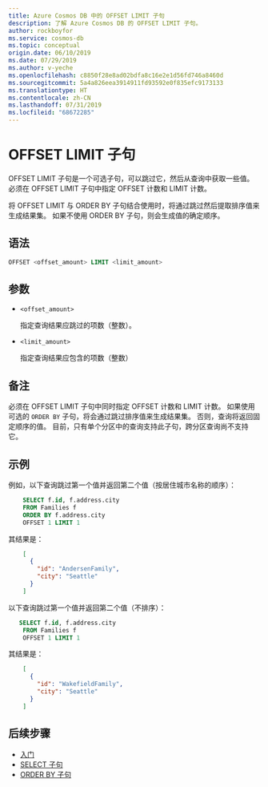 ```yaml
---
title: Azure Cosmos DB 中的 OFFSET LIMIT 子句
description: 了解 Azure Cosmos DB 的 OFFSET LIMIT 子句。
author: rockboyfor
ms.service: cosmos-db
ms.topic: conceptual
origin.date: 06/10/2019
ms.date: 07/29/2019
ms.author: v-yeche
ms.openlocfilehash: c8850f28e8ad02bdfa8c16e2e1d56fd746a8460d
ms.sourcegitcommit: 5a4a826eea3914911fd93592e0f835efc9173133
ms.translationtype: HT
ms.contentlocale: zh-CN
ms.lasthandoff: 07/31/2019
ms.locfileid: "68672285"
---
```

# <a name="offset-limit-clause"></a>OFFSET LIMIT 子句

OFFSET LIMIT 子句是一个可选子句，可以跳过它，然后从查询中获取一些值。 必须在 OFFSET LIMIT 子句中指定 OFFSET 计数和 LIMIT 计数。

将 OFFSET LIMIT 与 ORDER BY 子句结合使用时，将通过跳过然后提取排序值来生成结果集。 如果不使用 ORDER BY 子句，则会生成值的确定顺序。

## <a name="syntax"></a>语法

```sql  
OFFSET <offset_amount> LIMIT <limit_amount>
```  

## <a name="arguments"></a>参数

- `<offset_amount>`

    指定查询结果应跳过的项数（整数）。

- `<limit_amount>`

    指定查询结果应包含的项数（整数）

## <a name="remarks"></a>备注

必须在 OFFSET LIMIT 子句中同时指定 OFFSET 计数和 LIMIT 计数。 如果使用可选的 `ORDER BY` 子句，将会通过跳过排序值来生成结果集。 否则，查询将返回固定顺序的值。 目前，只有单个分区中的查询支持此子句，跨分区查询尚不支持它。

## <a name="examples"></a>示例

例如，以下查询跳过第一个值并返回第二个值（按居住城市名称的顺序）：

```sql
    SELECT f.id, f.address.city
    FROM Families f
    ORDER BY f.address.city
    OFFSET 1 LIMIT 1
```

其结果是：

```json
    [
      {
        "id": "AndersenFamily",
        "city": "Seattle"
      }
    ]
```

以下查询跳过第一个值并返回第二个值（不排序）：

```sql
   SELECT f.id, f.address.city
    FROM Families f
    OFFSET 1 LIMIT 1
```

其结果是：

```json
    [
      {
        "id": "WakefieldFamily",
        "city": "Seattle"
      }
    ]
```

## <a name="next-steps"></a>后续步骤

- [入门](sql-query-getting-started.md)
- [SELECT 子句](sql-query-select.md)
- [ORDER BY 子句](sql-query-order-by.md)

<!-- Update_Description: wording update, update link -->
